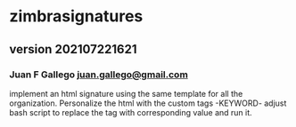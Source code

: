 # zimbrasignatures
## version 202107221621
### Juan F Gallego <juan.gallego@gmail.com>
implement an html signature using the same template for all the organization.
Personalize the html with the custom tags -KEYWORD- adjust bash script to replace the tag with corresponding value and run it.
